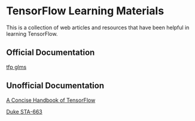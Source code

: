 # TensorFlow Learning Materials

This is a collection of web articles and resources that have been helpful in learning TensorFlow.

## Official Documentation

[tfp glms](https://www.tensorflow.org/probability/api_docs/python/tfp/glm)

## Unofficial Documentation

[A Concise Handbook of TensorFlow](https://github.com/snowkylin/TensorFlow-cn/releases)

[Duke STA-663](https://people.duke.edu/~ccc14/sta-663-2017/21_TensorFlow_Edward.html#tensorflow)